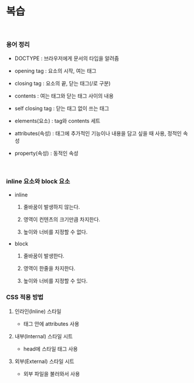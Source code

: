 # 복습

<br>

### 용어 정리

- DOCTYPE : 브라우저에게 문서의 타입을 알려줌

- opening tag : 요소의 시작, 여는 태그

- closing tag : 요소의 끝, 닫는 태그(/로 구분)

- contents : 여는 태그와 닫는 태그 사이의 내용

- self closing tag : 닫는 태그 없이 쓰는 태그

- elements(요소) : tag와 contents 세트

- attributes(속성) : 태그에 추가적인 기능이나 내용을 담고 싶을 때 사용, 정적인 속성

- property(속성) : 동적인 속성

<br>

### inline 요소와 block 요소

- inline

    1. 줄바꿈이 발생하지 않는다.

    2. 영역이 컨텐츠의 크기만큼 차지한다.

    3. 높이와 너비를 지정할 수 없다.

- block

    1. 줄바꿈이 발생한다.

    2. 영역이 한줄을 차지한다.

    3. 높이와 너비를 지정할 수 있다.

### CSS 적용 방법

1. 인라인(Inline) 스타일

    - 태그 안에 attributes 사용

2. 내부(Internal) 스타일 시트

    - head에 스타일 태그 사용

3. 외부(External) 스타일 시트

    - 외부 파일을 불러와서 사용